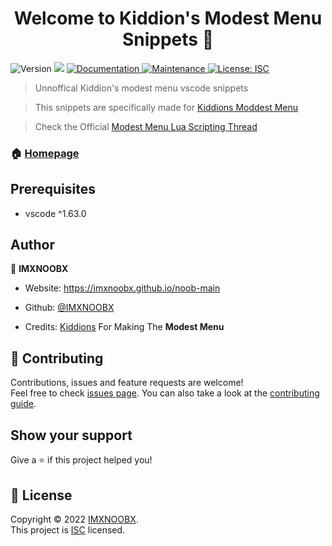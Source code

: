<h1 align="center">Welcome to Kiddion's Modest Menu Snippets 👋</h1>
<p>
  <img alt="Version" src="https://img.shields.io/badge/version-1.0.2-blue.svg?cacheSeconds=2592000" />
  <img src="https://img.shields.io/badge/vscode-%5E1.63.0-blue.svg" />
  <a href="https://github.com/IMXNOOBX/modest-menu-snippets#readme" target="_blank">
    <img alt="Documentation" src="https://img.shields.io/badge/documentation-yes-brightgreen.svg" />
  </a>
  <a href="https://github.com/IMXNOOBX/modest-menu-snippets/graphs/commit-activity" target="_blank">
    <img alt="Maintenance" src="https://img.shields.io/badge/Maintained%3F-yes-green.svg" />
  </a>
  <a href="https://github.com/IMXNOOBX/modest-menu-snippets/blob/master/LICENSE.md" target="_blank">
    <img alt="License: ISC" src="https://img.shields.io/github/license/IMXNOOBX/modest-menu-snippets" />
  </a>
</p>

> Unnoffical Kiddion's modest menu vscode snippets

> This snippets are specifically made for [Kiddions Moddest Menu](https://www.unknowncheats.me/forum/grand-theft-auto-v/433685-kiddions-modest-external-menu.html)

> Check the Official [Modest Menu Lua Scripting Thread](https://www.unknowncheats.me/forum/grand-theft-auto-v/463868-modest-menu-lua-scripting-megathread.html)

### 🏠 [Homepage](https://github.com/IMXNOOBX/modest-menu-snippets#readme)

## Prerequisites

- vscode ^1.63.0

## Author

👤 **IMXNOOBX**

* Website: https://imxnoobx.github.io/noob-main
* Github: [@IMXNOOBX](https://github.com/IMXNOOBX)

* Credits: [Kiddions](https://www.unknowncheats.me/forum/members/1861563.html) For Making The **Modest Menu**

## 🤝 Contributing

Contributions, issues and feature requests are welcome!<br />Feel free to check [issues page](https://github.com/IMXNOOBX/modest-menu-snippets/issues). You can also take a look at the [contributing guide](https://github.com/IMXNOOBX/modest-menu-snippets/blob/master/CONTRIBUTING.md).

## Show your support

Give a ⭐️ if this project helped you!

## 📝 License

Copyright © 2022 [IMXNOOBX](https://github.com/IMXNOOBX).<br />
This project is [ISC](https://github.com/IMXNOOBX/modest-menu-snippets/blob/master/LICENSE) licensed.

